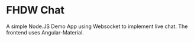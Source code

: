 # FHDW Chat

A simple Node.JS Demo App using Websocket to implement live chat. The frontend uses Angular-Material. 
